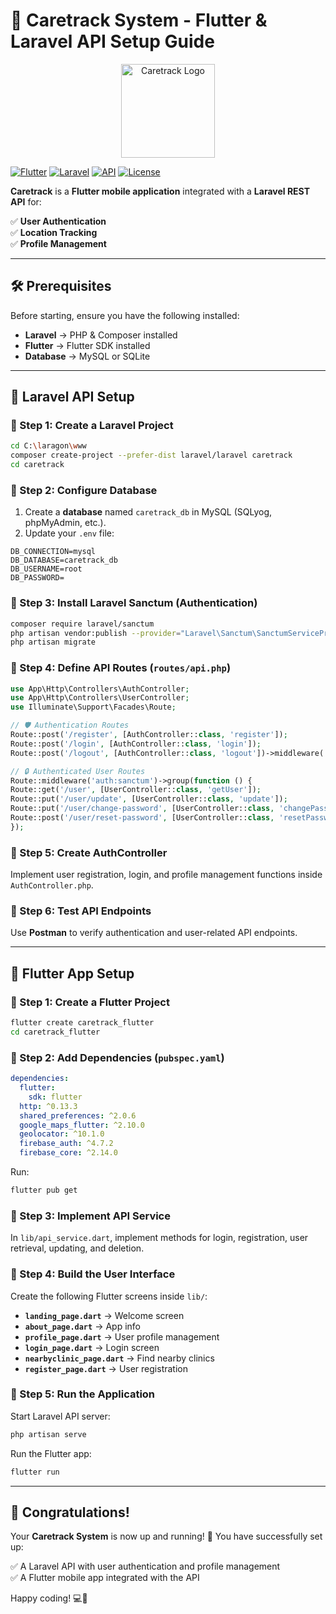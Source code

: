 # 📱 Caretrack System - Flutter & Laravel API Setup Guide

<p align="center">
  <img src="assets/logo.png" alt="Caretrack Logo" width="150">
</p>

[![Flutter](https://img.shields.io/badge/Flutter-3.6-blue?logo=flutter)](https://flutter.dev) [![Laravel](https://img.shields.io/badge/Laravel-10-red?logo=laravel)](https://laravel.com) [![API](https://img.shields.io/badge/API-RESTful-blue)](https://developer.mozilla.org/en-US/docs/Glossary/REST) [![License](https://img.shields.io/badge/License-MIT-yellow)](LICENSE)

**Caretrack** is a **Flutter mobile application** integrated with a **Laravel REST API** for:

✅ **User Authentication**  
✅ **Location Tracking**  
✅ **Profile Management**  

---

## 🛠️ Prerequisites
Before starting, ensure you have the following installed:

- **Laravel** → PHP & Composer installed
- **Flutter** → Flutter SDK installed
- **Database** → MySQL or SQLite

---

## 🚀 Laravel API Setup

### 📌 Step 1: Create a Laravel Project
```sh
cd C:\laragon\www
composer create-project --prefer-dist laravel/laravel caretrack
cd caretrack
```

### 📌 Step 2: Configure Database
1. Create a **database** named `caretrack_db` in MySQL (SQLyog, phpMyAdmin, etc.).
2. Update your `.env` file:
```env
DB_CONNECTION=mysql
DB_DATABASE=caretrack_db
DB_USERNAME=root
DB_PASSWORD=
```

### 📌 Step 3: Install Laravel Sanctum (Authentication)
```sh
composer require laravel/sanctum
php artisan vendor:publish --provider="Laravel\Sanctum\SanctumServiceProvider"
php artisan migrate
```

### 📌 Step 4: Define API Routes (`routes/api.php`)
```php
use App\Http\Controllers\AuthController;
use App\Http\Controllers\UserController;
use Illuminate\Support\Facades\Route;

// 🛡️ Authentication Routes
Route::post('/register', [AuthController::class, 'register']);
Route::post('/login', [AuthController::class, 'login']);
Route::post('/logout', [AuthController::class, 'logout'])->middleware('auth:sanctum');

// 🔒 Authenticated User Routes
Route::middleware('auth:sanctum')->group(function () {
Route::get('/user', [UserController::class, 'getUser']);
Route::put('/user/update', [UserController::class, 'update']);
Route::put('/user/change-password', [UserController::class, 'changePassword']);
Route::post('/user/reset-password', [UserController::class, 'resetPassword']);
});
```

### 📌 Step 5: Create AuthController
Implement user registration, login, and profile management functions inside `AuthController.php`.

### 📌 Step 6: Test API Endpoints
Use **Postman** to verify authentication and user-related API endpoints.

---

## 📱 Flutter App Setup

### 📌 Step 1: Create a Flutter Project
```sh
flutter create caretrack_flutter
cd caretrack_flutter
```

### 📌 Step 2: Add Dependencies (`pubspec.yaml`)
```yaml
dependencies:
  flutter:
    sdk: flutter
  http: ^0.13.3
  shared_preferences: ^2.0.6
  google_maps_flutter: ^2.10.0
  geolocator: ^10.1.0
  firebase_auth: ^4.7.2
  firebase_core: ^2.14.0
```
Run:
```sh
flutter pub get
```

### 📌 Step 3: Implement API Service

In `lib/api_service.dart`, implement methods for login, registration, user retrieval, updating, and deletion.

### 📌 Step 4: Build the User Interface
Create the following Flutter screens inside `lib/`:
- **`landing_page.dart`** → Welcome screen
- **`about_page.dart`** → App info
- **`profile_page.dart`** → User profile management
- **`login_page.dart`** → Login screen
- **`nearbyclinic_page.dart`** → Find nearby clinics
- **`register_page.dart`** → User registration

### 📌 Step 5: Run the Application
Start Laravel API server:
```sh
php artisan serve
```
Run the Flutter app:
```sh
flutter run
```

---

## 🎉 Congratulations!
Your **Caretrack System** is now up and running! 🚀 You have successfully set up:

✅ A Laravel API with user authentication and profile management  
✅ A Flutter mobile app integrated with the API  

Happy coding! 💻🚀
